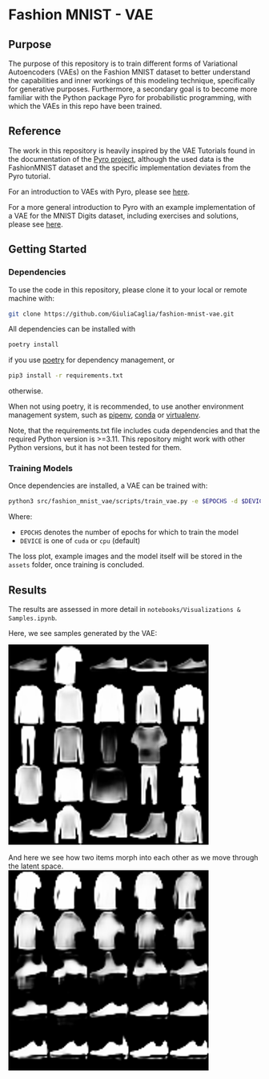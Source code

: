 # Fashion MNIST - VAE
## Purpose
The purpose of this repository is to train different forms of Variational Autoencoders (VAEs) on the Fashion MNIST dataset to better understand the capabilities and inner workings of this modeling technique, specifically for generative purposes.
Furthermore, a secondary goal is to become more familiar with the Python package Pyro for probabilistic programming, with which the VAEs in this repo have been trained.

## Reference
The work in this repository is heavily inspired by the VAE Tutorials found in the documentation of the [Pyro project](https://docs.pyro.ai/en/stable/), although the used data is the FashionMNIST dataset and the specific implementation deviates from the Pyro tutorial.

For an introduction to VAEs with Pyro, please see [here](https://pyro.ai/examples/vae.html).

For a more general introduction to Pyro with an example implementation of a VAE for the MNIST Digits dataset, including exercises and solutions, please see [here](https://github.com/GiuliaCaglia/introduction-to-pyro-pyladies).

## Getting Started
### Dependencies
To use the code in this repository, please clone it to your local or remote machine with:

```bash
git clone https://github.com/GiuliaCaglia/fashion-mnist-vae.git
```

All dependencies can be installed with 
```bash
poetry install
```
if you use [poetry](https://python-poetry.org/) for dependency management, or

```bash
pip3 install -r requirements.txt
```

otherwise.

When not using poetry, it is recommended, to use another environment management system, such as [pipenv](https://pipenv.pypa.io/en/latest/), [conda](https://conda.io/projects/conda/en/latest/user-guide/getting-started.html) or [virtualenv](https://docs.python.org/3/library/venv.html).

Note, that the requirements.txt file includes cuda dependencies and that the required Python version is >=3.11. This repository might work with other Python versions, but it has not been tested for them.

### Training Models
Once dependencies are installed, a VAE can be trained with:
```bash
python3 src/fashion_mnist_vae/scripts/train_vae.py -e $EPOCHS -d $DEVICE
```
Where:
- `EPOCHS` denotes the number of epochs for which to train the model
- `DEVICE` is one of `cuda` or `cpu` (default)

The loss plot, example images and the model itself will be stored in the `assets` folder, once training is concluded.

## Results
The results are assessed in more detail in `notebooks/Visualizations & Samples.ipynb`.

Here, we see samples generated by the VAE:

![image](.github/vae_examples.png)

And here we see how two items morph into each other as we move through the latent space.
![image](.github/morphing_images.png)